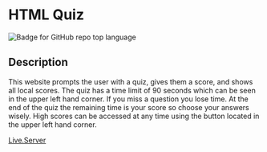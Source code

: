 # HTML Quiz
![Badge for GitHub repo top language](https://img.shields.io/github/languages/top/NickNocc/HTML-quiz?style=flat&logo=appveyor)
## Description
  
This website prompts the user with a quiz, gives them a score, and shows all local scores. The quiz has a time limit of 90 seconds which can be seen in the upper left hand corner. If you miss a question you lose time. At the end of the quiz the remaining time is your score so choose your answers wisely. High scores can be accessed at any time using the button located in the upper left hand corner.

[Live.Server](assets/images/quiz.png)

